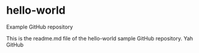 # hello-world
Example GitHub repository

This is the readme.md file of the hello-world sample GitHub repository. Yah GitHub
